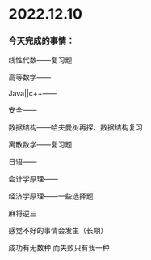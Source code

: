 # 2022.12.10

### 今天完成的事情：

线性代数——复习题

高等数学——

Java||c++——

安全——

数据结构——哈夫曼树再探、数据结构复习

离散数学——复习题

日语——

会计学原理——

经济学原理——一些选择题

麻将逆三

感觉不好的事情会发生（长期）

成功有无数种 而失败只有我一种


